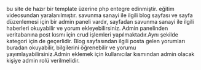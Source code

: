 bu site de hazır bir template üzerine php entegre edinmiştir. eğitim videosundan yaralanılmıştır.
savunma sanayi ile ilgili blog sayfası ve sayfa düzenlemesi için bir admin paneli vardır, sayfadan savunma sanayi ile ilgili haberleri okuyabilir ve yorum ekleyebilirsiniz. Admin panelinden veritabanına post kısmı için crud işlemleri yapılmaktadır.Aynı şekilde kategori için de geçerlidir. Blog sayfasından ilgili posta gelen yorumları buradan okuyabilir, bilgilerini öğrenebilir ve yorumu yayımlayabilirsiniz.Admin eklemek için kullanıcılar kısmından admin olacak kişiye admin rolü verilmelidir.
